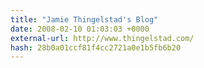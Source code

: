 ```yaml
---
title: "Jamie Thingelstad's Blog"
date: 2008-02-10 01:03:03 +0000
external-url: http://www.thingelstad.com/
hash: 28b0a01ccf81f4cc2721a0e1b5fb6b20
---
```



